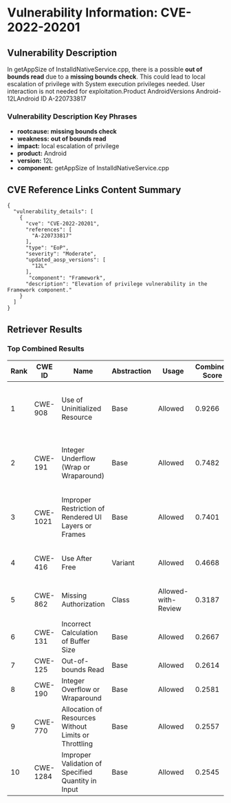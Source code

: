 # Vulnerability Information: CVE-2022-20201

## Vulnerability Description
In getAppSize of InstalldNativeService.cpp, there is a possible **out of bounds read** due to a **missing bounds check**. This could lead to local escalation of privilege with System execution privileges needed. User interaction is not needed for exploitation.Product AndroidVersions Android-12LAndroid ID A-220733817

### Vulnerability Description Key Phrases
- **rootcause:** **missing bounds check**
- **weakness:** **out of bounds read**
- **impact:** local escalation of privilege
- **product:** Android
- **version:** 12L
- **component:** getAppSize of InstalldNativeService.cpp

## CVE Reference Links Content Summary
```
{
  "vulnerability_details": [
    {
      "cve": "CVE-2022-20201",
      "references": [
        "A-220733817"
      ],
      "type": "EoP",
      "severity": "Moderate",
      "updated_aosp_versions": [
        "12L"
      ],
       "component": "Framework",
      "description": "Elevation of privilege vulnerability in the Framework component."
    }
  ]
}
```

## Retriever Results

### Top Combined Results

| Rank | CWE ID | Name | Abstraction | Usage | Combined Score | Retrievers | Individual Scores |
|------|--------|------|-------------|-------|---------------|------------|-------------------|
| 1 | CWE-908 | Use of Uninitialized Resource | Base | Allowed | 0.9266 | dense, sparse, graph | dense: 0.525, sparse: 0.535, graph: 1.000 |
| 2 | CWE-191 | Integer Underflow (Wrap or Wraparound) | Base | Allowed | 0.7482 | dense, sparse, graph | dense: 0.518, sparse: 0.520, graph: 0.535 |
| 3 | CWE-1021 | Improper Restriction of Rendered UI Layers or Frames | Base | Allowed | 0.7401 | dense, sparse, graph | dense: 0.555, sparse: 0.442, graph: 0.587 |
| 4 | CWE-416 | Use After Free | Variant | Allowed | 0.4668 | sparse, graph | sparse: 0.429, graph: 0.729 |
| 5 | CWE-862 | Missing Authorization | Class | Allowed-with-Review | 0.3187 | dense, sparse | dense: 0.519, sparse: 0.494 |
| 6 | CWE-131 | Incorrect Calculation of Buffer Size | Base | Allowed | 0.2667 | sparse | sparse: 0.466 |
| 7 | CWE-125 | Out-of-bounds Read | Base | Allowed | 0.2614 | sparse | sparse: 0.457 |
| 8 | CWE-190 | Integer Overflow or Wraparound | Base | Allowed | 0.2581 | sparse | sparse: 0.451 |
| 9 | CWE-770 | Allocation of Resources Without Limits or Throttling | Base | Allowed | 0.2557 | sparse | sparse: 0.447 |
| 10 | CWE-1284 | Improper Validation of Specified Quantity in Input | Base | Allowed | 0.2545 | sparse | sparse: 0.445 |


